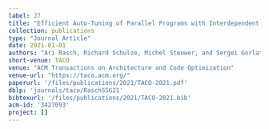 ```yaml
---
label: J7
title: "Efficient Auto-Tuning of Parallel Programs with Interdependent Tuning Parameters via Auto-Tuning Framework (ATF)"
collection: publications
type: "Journal Article"
date: 2021-01-01
authors: "Ari Rasch, Richard Schulze, Michel Steuwer, and Sergei Gorlatch"
short-venue: TACO
venue: "ACM Transactions on Architecture and Code Optimization"
venue-url: "https://taco.acm.org/"
paperurl: '/files/publications/2021/TACO-2021.pdf'
dblp: 'journals/taco/RaschSSG21'
bibtexurl: '/files/publications/2021/TACO-2021.bib'
acm-id: '3427093'
project: []
---
```

